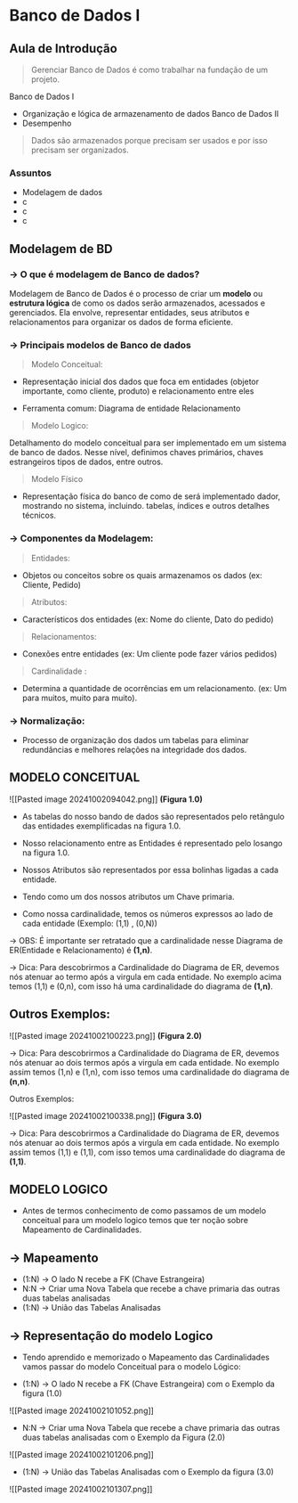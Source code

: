 # Banco de Dados I

## Aula de Introdução

> Gerenciar Banco de Dados é como trabalhar na fundação de um projeto.

Banco de Dados I 
- Organização e lógica de armazenamento de dados
Banco de Dados II
- Desempenho

> Dados são armazenados porque precisam ser usados e por isso precisam ser organizados.

### Assuntos

- Modelagem de dados
- c
- c
- c

## Modelagem de BD

### → O que é modelagem de Banco de dados?

Modelagem de Banco de Dados é o processo de criar um **modelo** ou **estrutura lógica** de como os dados serão armazenados, acessados e gerenciados. Ela envolve, representar entidades, seus atributos e relacionamentos para organizar os dados de forma eficiente.

### → Principais modelos de Banco de dados

 > Modelo Conceitual:

* Representação inicial dos dados que foca em entidades (objetor importante, como cliente, produto) e relacionamento entre eles

*  Ferramenta comum: Diagrama de entidade Relacionamento

> Modelo Logico:
 
Detalhamento do modelo conceitual para ser implementado em um sistema de banco de dados.
Nesse nível, definimos chaves primários, chaves estrangeiros tipos de dados, entre outros.

> Modelo Físico

* Representação física do banco de como de será implementado dador, mostrando no sistema, incluindo. tabelas, índices e outros detalhes técnicos.

### → Componentes da Modelagem:

> Entidades:

- Objetos ou conceitos sobre os quais armazenamos os dados (ex: Cliente, Pedido)

>  Atributos:

- Característicos dos entidades (ex: Nome do cliente, Dato do pedido)

> Relacionamentos: 

- Conexões entre entidades (ex: Um cliente pode fazer vários pedidos)

>Cardinalidade :

- Determina a quantidade de ocorrências em um relacionamento. (ex: Um para muitos, muito para muito).

### → Normalização:

* Processo de organização dos dados um tabelas para eliminar redundâncias e melhores relações na integridade dos dados.


## MODELO CONCEITUAL


![[Pasted image 20241002094042.png]]
								**(Figura 1.0)** 

- As tabelas do nosso bando de dados são representados pelo retângulo das entidades exemplificadas na figura 1.0. 

- Nosso relacionamento entre as Entidades é representado pelo losango na figura 1.0.

- Nossos Atributos são representados por essa bolinhas ligadas a cada entidade.

- Tendo como um dos nossos atributos um Chave primaria. 

- Como nossa cardinalidade, temos os números expressos ao lado de cada entidade                (Exemplo: (1,1) , (0,N))

→ OBS: É importante ser retratado que a cardinalidade nesse Diagrama de ER(Entidade e Relacionamento) é **(1,n)**.

→ Dica: Para descobrirmos a Cardinalidade do Diagrama de ER, devemos nós atenuar ao termo após a virgula em cada entidade. No exemplo acima temos (1,1) e (0,n), com isso há uma cardinalidade do diagrama de **(1,n)**.

## Outros Exemplos: 

![[Pasted image 20241002100223.png]]
								**(Figura 2.0)** 

→ Dica: Para descobrirmos a Cardinalidade do Diagrama de ER, devemos nós atenuar ao dois termos após a virgula em cada entidade. No exemplo assim temos (1,n) e (1,n), com isso temos uma cardinalidade do diagrama de **(n,n)**.

Outros Exemplos: 

![[Pasted image 20241002100338.png]]
								**(Figura 3.0)** 
								
→ Dica: Para descobrirmos a Cardinalidade do Diagrama de ER, devemos nós atenuar ao dois termos após a virgula em cada entidade. No exemplo assim temos (1,1) e (1,1), com isso temos uma cardinalidade do diagrama de **(1,1)**.


## MODELO LOGICO

- Antes de termos conhecimento de como passamos de um modelo conceitual para um modelo logico temos que ter noção sobre Mapeamento de Cardinalidades.

## → Mapeamento

- (1:N) → O lado N recebe a FK (Chave Estrangeira)
- N:N → Criar uma Nova Tabela que recebe a chave primaria das outras duas tabelas analisadas
- (1:N) → União das Tabelas Analisadas

## → Representação do modelo Logico 

- Tendo aprendido e memorizado o Mapeamento das Cardinalidades vamos passar do modelo Conceitual para o modelo Lógico:

- (1:N) → O lado N recebe a FK (Chave Estrangeira) com o Exemplo da figura (1.0)

![[Pasted image 20241002101052.png]]


- N:N → Criar uma Nova Tabela que recebe a chave primaria das outras duas tabelas analisadas com o Exemplo da Figura (2.0)

![[Pasted image 20241002101206.png]]


- (1:N) → União das Tabelas Analisadas com o Exemplo da figura (3.0)

![[Pasted image 20241002101307.png]]
